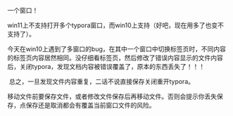 一个窗口！

​	win11上不支持打开多个typora窗口，而win10上支持（好吧，现在用多了也变不支持了）。

​	今天在win10上遇到了多窗口的bug，在其中一个窗口中切换标签页时，不同内容的标签页内容居然相同。没仔细看标签页，然后修改了错误内容显示的文件内容后，关闭typora，发现文档内容被错误覆盖了，原本的东西丢失了！！！

​	总之，一旦发现文件内容重复，二话不说直接保存关闭重开typora。



移动文件前要保存文件，或者修改文件保存后再移动文件。否则会提示你丢失保存，点保存还是取消都会有覆盖当前窗口文件的风险。





